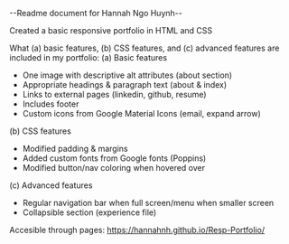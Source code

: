 --Readme document for Hannah Ngo Huynh--

Created a basic responsive portfolio in HTML and CSS

What (a) basic features, (b) CSS features, and (c) advanced features are included in my portfolio:
(a) Basic features
- One image with descriptive alt attributes (about section)
- Appropriate headings & paragraph text (about & index)
- Links to external pages (linkedin, github, resume)
- Includes footer
- Custom icons from Google Material Icons (email, expand arrow)

(b) CSS features
- Modified padding & margins
- Added custom fonts from Google fonts (Poppins)
- Modified button/nav coloring when hovered over

(c) Advanced features
- Regular navigation bar when full screen/menu when smaller screen
- Collapsible section (experience file)

Accesible through pages: https://hannahnh.github.io/Resp-Portfolio/